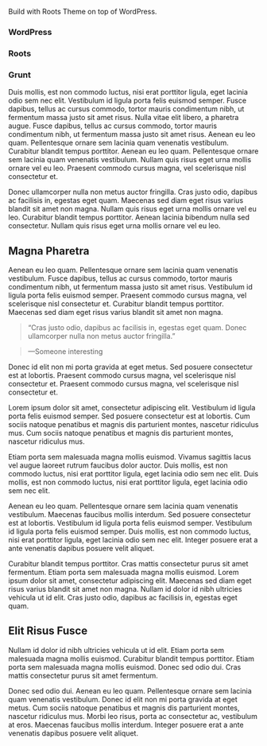   Build with Roots Theme on top of WordPress.

<div class="container text-center m-top-two m-bottom-two">
  <div class="col-sm-4">
    <h3>WordPress</h3>
  </div>
  <div class="col-sm-4">
    <h3>Roots</h3>
  </div>
  <div class="col-sm-4">
    <h3>Grunt</h3>
  </div>
</div>

Duis mollis, est non commodo luctus, nisi erat porttitor ligula, eget lacinia odio sem nec elit. Vestibulum id ligula porta felis euismod semper. Fusce dapibus, tellus ac cursus commodo, tortor mauris condimentum nibh, ut fermentum massa justo sit amet risus. Nulla vitae elit libero, a pharetra augue. Fusce dapibus, tellus ac cursus commodo, tortor mauris condimentum nibh, ut fermentum massa justo sit amet risus. Aenean eu leo quam. Pellentesque ornare sem lacinia quam venenatis vestibulum. Curabitur blandit tempus porttitor. Aenean eu leo quam. Pellentesque ornare sem lacinia quam venenatis vestibulum. Nullam quis risus eget urna mollis ornare vel eu leo. Praesent commodo cursus magna, vel scelerisque nisl consectetur et.

Donec ullamcorper nulla non metus auctor fringilla. Cras justo odio, dapibus ac facilisis in, egestas eget quam. Maecenas sed diam eget risus varius blandit sit amet non magna. Nullam quis risus eget urna mollis ornare vel eu leo. Curabitur blandit tempus porttitor. Aenean lacinia bibendum nulla sed consectetur. Nullam quis risus eget urna mollis ornare vel eu leo.

## Magna Pharetra

Aenean eu leo quam. Pellentesque ornare sem lacinia quam venenatis vestibulum. Fusce dapibus, tellus ac cursus commodo, tortor mauris condimentum nibh, ut fermentum massa justo sit amet risus. Vestibulum id ligula porta felis euismod semper. Praesent commodo cursus magna, vel scelerisque nisl consectetur et. Curabitur blandit tempus porttitor. Maecenas sed diam eget risus varius blandit sit amet non magna.

> “Cras justo odio, dapibus ac facilisis in, egestas eget quam. Donec ullamcorper nulla non metus auctor fringilla.”

> —Someone interesting

Donec id elit non mi porta gravida at eget metus. Sed posuere consectetur est at lobortis. Praesent commodo cursus magna, vel scelerisque nisl consectetur et. Praesent commodo cursus magna, vel scelerisque nisl consectetur et.


Lorem ipsum dolor sit amet, consectetur adipiscing elit. Vestibulum id ligula porta felis euismod semper. Sed posuere consectetur est at lobortis. Cum sociis natoque penatibus et magnis dis parturient montes, nascetur ridiculus mus. Cum sociis natoque penatibus et magnis dis parturient montes, nascetur ridiculus mus.

Etiam porta sem malesuada magna mollis euismod. Vivamus sagittis lacus vel augue laoreet rutrum faucibus dolor auctor. Duis mollis, est non commodo luctus, nisi erat porttitor ligula, eget lacinia odio sem nec elit. Duis mollis, est non commodo luctus, nisi erat porttitor ligula, eget lacinia odio sem nec elit.

Aenean eu leo quam. Pellentesque ornare sem lacinia quam venenatis vestibulum. Maecenas faucibus mollis interdum. Sed posuere consectetur est at lobortis. Vestibulum id ligula porta felis euismod semper. Vestibulum id ligula porta felis euismod semper. Duis mollis, est non commodo luctus, nisi erat porttitor ligula, eget lacinia odio sem nec elit. Integer posuere erat a ante venenatis dapibus posuere velit aliquet.

Curabitur blandit tempus porttitor. Cras mattis consectetur purus sit amet fermentum. Etiam porta sem malesuada magna mollis euismod. Lorem ipsum dolor sit amet, consectetur adipiscing elit. Maecenas sed diam eget risus varius blandit sit amet non magna. Nullam id dolor id nibh ultricies vehicula ut id elit. Cras justo odio, dapibus ac facilisis in, egestas eget quam.

## Elit Risus Fusce

Nullam id dolor id nibh ultricies vehicula ut id elit. Etiam porta sem malesuada magna mollis euismod. Curabitur blandit tempus porttitor. Etiam porta sem malesuada magna mollis euismod. Donec sed odio dui. Cras mattis consectetur purus sit amet fermentum.

Donec sed odio dui. Aenean eu leo quam. Pellentesque ornare sem lacinia quam venenatis vestibulum. Donec id elit non mi porta gravida at eget metus. Cum sociis natoque penatibus et magnis dis parturient montes, nascetur ridiculus mus. Morbi leo risus, porta ac consectetur ac, vestibulum at eros. Maecenas faucibus mollis interdum. Integer posuere erat a ante venenatis dapibus posuere velit aliquet.